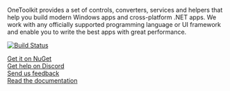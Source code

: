 OneToolkit provides a set of controls, converters, services and helpers that help you build modern Windows apps and cross-platform .NET apps. We work with any officially supported programming language or UI framework and enable you to write the best apps with great performance.

[![Build Status](https://dev.azure.com/JUV-Studios/OneToolkit/_apis/build/status/OneToolkit?branchName=master)](https://dev.azure.com/JUV-Studios/OneToolkit/_build/latest?definitionId=3&branchName=master)

[Get it on NuGet](https://www.nuget.org/packages/OneToolkit/)\
[Get help on Discord](http://discord.com/invite/CZpBpPQjq8)\
[Send us feedback](https://www.nuget.org/packages/OneToolkit/1.0.0.3/ContactOwners)\
[Read the documentation](https://dev.azure.com/JUV-Studios/OneToolkit/_wiki/wikis)